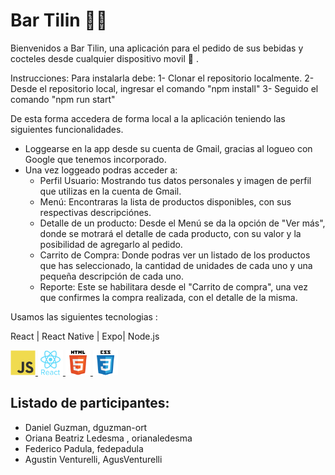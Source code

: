 # Bar Tilin 🍻🍺
Bienvenidos a Bar Tilin, una aplicación para el pedido de sus bebidas y cocteles desde cualquier dispositivo movil 📲 .

Instrucciones: 
Para instalarla debe: 
1- Clonar el repositorio localmente.
2- Desde el repositorio local, ingresar el comando "npm install"
3- Seguido el comando "npm run start"

De esta forma accedera de forma local a la aplicación teniendo las siguientes funcionalidades.

- Loggearse en la app desde su cuenta de Gmail, gracias al logueo con Google que tenemos incorporado. 
- Una vez loggeado podras acceder a:
   * Perfil Usuario: Mostrando tus datos personales y imagen de perfil que utilizas en la cuenta de Gmail.
   * Menú: Encontraras la lista de productos disponibles, con sus respectivas descripciónes. 
   * Detalle de un producto: Desde el Menú se da la opción de "Ver más", donde se motrará el detalle de cada producto, con su valor y la posibilidad de agregarlo al pedido.
   * Carrito de Compra: Donde podras ver un listado de los productos que has seleccionado, la cantidad de unidades de cada uno y una pequeña descripción de cada uno. 
   * Reporte: Este se habilitara desde el "Carrito de compra", una vez que confirmes la compra realizada, con el detalle de la misma. 

Usamos las siguientes tecnologias :

React | React Native | Expo| Node.js 

<p align="left"> 
  <a href="https://developer.mozilla.org/en-US/docs/Web/JavaScript" target="_blank"> 
    <img src="https://raw.githubusercontent.com/devicons/devicon/master/icons/javascript/javascript-original.svg" alt="javascript" width="40" height="40"/> 
  </a>
  <a href="https://reactjs.org/" target="_blank"> 
    <img src="https://raw.githubusercontent.com/devicons/devicon/master/icons/react/react-original-wordmark.svg" alt="react" width="40" height="40"/> 
  </a> 
 
  <a href="https://www.w3.org/html/" target="_blank"> 
    <img src="https://raw.githubusercontent.com/devicons/devicon/master/icons/html5/html5-original-wordmark.svg" alt="html5" width="40" height="40"/> 
  </a>
  <a href="https://www.w3schools.com/css/" target="_blank"> 
    <img src="https://raw.githubusercontent.com/devicons/devicon/master/icons/css3/css3-original-wordmark.svg" alt="css3" width="40" height="40"/> 
  </a>
 </p>



## Listado de participantes:

- Daniel Guzman, dguzman-ort
- Oriana Beatriz Ledesma , orianaledesma
- Federico Padula, fedepadula
- Agustin Venturelli, AgusVenturelli
